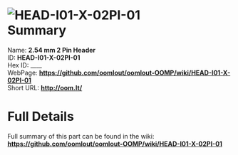 
![HEAD-I01-X-02PI-01](https://github.com/oomlout/oomlout-OOMP/blob/master/parts/HEAD-I01-X-02PI-01/HEAD-I01-X-02PI-01_420.jpg)   
Summary
=================
  
Name: __2.54 mm 2 Pin Header__    
ID: __HEAD-I01-X-02PI-01__   
Hex ID: ____   
WebPage: __https://github.com/oomlout/oomlout-OOMP/wiki/HEAD-I01-X-02PI-01__   
Short URL: __http://oom.lt/__   

Full Details
==========================
Full summary of this part can be found in the wiki:   
__https://github.com/oomlout/oomlout-OOMP/wiki/HEAD-I01-X-02PI-01__    

